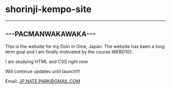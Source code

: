# shorinji-kempo-site


------------------------
  ---PACMANWAKAWAKA---
------------------------


This is the website for my Doin in Ome, Japan.
The website has been a long term goal and I am
finally motivated by the course WEBD101. 

I am studying HTML and CSS right now 

Will continue updates until launch!!!


Email: JP.NATE.PARK@GMAIL.COM
